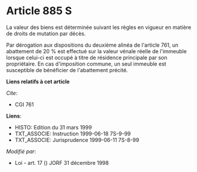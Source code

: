 # Article 885 S

La valeur des biens est déterminée suivant les règles en vigueur en matière de droits de mutation par décès.

Par dérogation aux dispositions du deuxième alinéa de l'article 761, un abattement de 20 % est effectué sur la valeur vénale
réelle de l'immeuble lorsque celui-ci est occupé à titre de résidence principale par son propriétaire. En cas d'imposition
commune, un seul immeuble est susceptible de bénéficier de l'abattement précité.

**Liens relatifs à cet article**

_Cite_:

  - CGI 761

**Liens**:

  - HISTO: Edition du 31 mars 1999
  - TXT_ASSOCIE: Instruction 1999-06-18 7S-9-99
  - TXT_ASSOCIE: Jurisprudence 1999-06-11 7S-8-99

_Modifié par_:

  - Loi - art. 17 () JORF 31 décembre 1998
